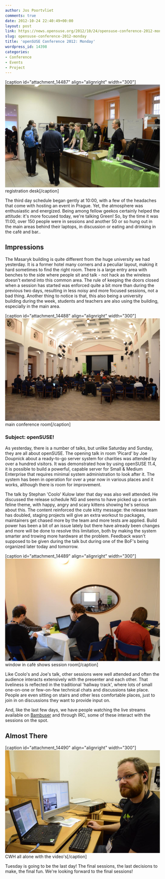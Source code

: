 ```yaml
---
author: Jos Poortvliet
comments: true
date: 2012-10-24 22:40:49+00:00
layout: post
link: https://news.opensuse.org/2012/10/24/opensuse-conference-2012-monday/
slug: opensuse-conference-2012-monday
title: 'openSUSE Conference 2012: Monday'
wordpress_id: 14398
categories:
- Conference
- Events
- Project
---
```


[caption id="attachment_14487" align="alignright" width="300"]![registration desk](/wp-content/uploads/2012/10/01-registration-desk.jpg) registration desk[/caption]

The third day schedule began gently at 10:00, with a few of the headaches that come with hosting an event in Prague. Yet, the atmosphere was enthusiastic and energized. Being among fellow geekos certainly helped the attitude: it's more focused today, we're talking Green! So, by the time it was 11:00, over 150 people were in sessions and another 50 or so hung out in the main areas behind their laptops, in discussion or eating and drinking in the café and bar..<!-- more -->


## Impressions


The Masaryk building is quite different from the huge university we had yesterday. It is a former hotel many corners and a peculiar layout, making it hard sometimes to find the right room. There is a large entry area with benches to the side where people sit and talk - not hack as the wireless doesn't extend into this common area. The rule of keeping the doors closed when a session has started was enforced quite a bit more than during the previous two days, resulting in less noisy and more focused sessions, not a bad thing. Another thing to notice is that, this also being a university building during the week, students and teachers are also using the building, especially in the main area.

[caption id="attachment_14488" align="alignright" width="300"]![main room](/wp-content/uploads/2012/10/02-main-room.jpg) main conference room[/caption]



### Subject: openSUSE!


As yesterday, there is a number of talks, but unlike Saturday and Sunday, they are all about openSUSE. The opening talk in room 'Picard' by Joe Doupnick about a ready-to-go server system for charities was attended by over a hundred visitors. It was demonstrated how by using openSUSE 11.4, it is possible to build a powerful, capable server for Small & Medium Enterprise that requires minimal system administration to look after it. The system has been in operation for over a year now in various places and it works, although there is room for improvement.

The talk by Stephan 'Coolo' Kulow later that day was also well attended. He discussed the release schedule NG and seems to have picked up a certain feline theme, with happy, angry and scary kittens showing he's serious about this. The content reinforced the cute kitty message: the release team has doubled, staging projects will give an extra workout to packages, maintainers get chased more by the team and more tests are applied. Build power has been a bit of an issue lately but there have already been changes and more will be done to resolve this limitation, both by making the system smarter and trowing more hardware at the problem. Feedback wasn't supposed to be given during the talk but during one of the BoF's being organized later today and tomorrow.

[caption id="attachment_14489" align="alignright" width="300"]![window in cafe to session room](/wp-content/uploads/2012/10/03-cafe-through-talk.jpg) window in café shows session room[/caption]

Like Coolo's and Joe's talk, other sessions were well attended and often the audience interacts extensively with the presenter and each other. That liveliness is reflected in the traditional 'hallway track', where lots of small one-on-one or few-on-few technical chats and discussions take place. People are even sitting on stairs and other less comfortable places, just to join in on discussions they want to provide input on.

And, like the last few days, we have people watching the live streams available on [Bambuser](http://bambuser.com/channel/opensusetv) and through IRC, some of these interact with the sessions on the spot.



## Almost There



[caption id="attachment_14490" align="alignright" width="300"]![video work](/wp-content/uploads/2012/10/04-video-work.jpg) CWH all alone with the video's[/caption]

Tuesday is going to be the last day! The final sessions, the last decisions to make, the final fun. We're looking forward to the final sessions!

